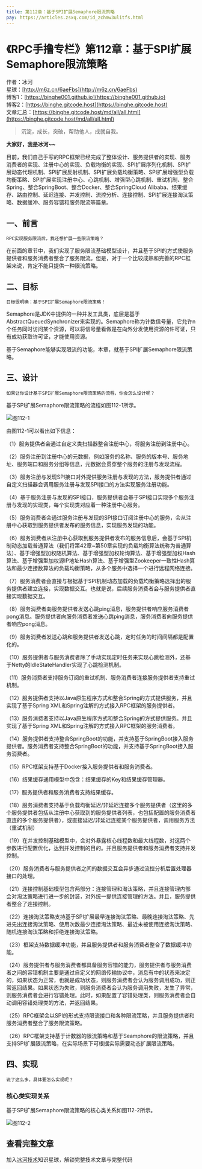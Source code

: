 ```yaml
---
title: 第112章：基于SPI扩展Semaphore限流策略
pay: https://articles.zsxq.com/id_zchmw3ulitfs.html
---
```


# 《RPC手撸专栏》第112章：基于SPI扩展Semaphore限流策略

作者：冰河
<br/>星球：[http://m6z.cn/6aeFbs](http://m6z.cn/6aeFbs)
<br/>博客1：[https://binghe001.github.io](https://binghe001.github.io)
<br/>博客2：[https://binghe.gitcode.host](https://binghe.gitcode.host)
<br/>文章汇总：[https://binghe.gitcode.host/md/all/all.html](https://binghe.gitcode.host/md/all/all.html)

> 沉淀，成长，突破，帮助他人，成就自我。

**大家好，我是冰河~~**

目前，我们自己手写的RPC框架已经完成了整体设计、服务提供者的实现、服务消费者的实现、注册中心的实现、负载均衡的实现、SPI扩展序列化机制、SPI扩展动态代理机制、SPI扩展反射机制、SPI扩展负载均衡策略、SPI扩展增强型负载均衡策略、SPI扩展实现注册中心、心跳机制、增强型心跳机制、重试机制、整合Spring、整合SpringBoot、整合Docker、整合SpringCloud Alibaba、结果缓存、路由控制、延迟连接、并发控制、流控分析、连接控制、SPI扩展连接淘汰策略、数据缓冲、服务容错和服务限流等篇章。

## 一、前言

`RPC实现服务限流后，我还想扩展一些限流策略？`

在前面的章节中，我们实现了服务限流基础模型设计，并且基于SPI的方式使服务提供者和服务消费者整合了服务限流。但是，对于一个比较成熟和完善的RPC框架来说，肯定不能只提供一种限流策略。

## 二、目标

`目标很明确：基于SPI扩展Semaphore限流策略！`

Semaphore是JDK中提供的一种并发工具类，底层是基于AbstractQueuedSynchronizer来实现的。Semaphore称为计数信号量，它允许n个任务同时访问某个资源，可以将信号量看做是在向外分发使用资源的许可证，只有成功获取许可证，才能使用资源。

基于Semaphore能够实现限流的功能，本章，就基于SPI扩展Semaphore限流策略。

## 三、设计

`如果让你设计基于SPI扩展Semaphore限流策略的流程，你会怎么设计呢？`

基于SPI扩展Semaphore限流策略的流程如图112-1所示。

![图112-1](https://binghe.gitcode.host/assets/images/middleware/rpc/rpc-2023-02-17-001.png)

由图112-1可以看出如下信息：

（1）服务提供者会通过自定义类扫描器整合注册中心，将服务注册到注册中心。

（2）服务注册到注册中心的元数据，例如服务的名称、服务的版本号、服务地址、服务端口和服务分组等信息，元数据会贯穿整个服务的注册与发现流程。

（3）服务注册与发现SPI接口对外提供服务注册与发现的方法，服务提供者通过自定义扫描器会调用服务注册与发现SPI接口的方法实现服务注册功能。

（4）基于服务注册与发现的SPI接口，服务提供者会基于SPI接口实现多个服务注册与发现的实现类，每个实现类对应着一种注册中心服务。

（5）服务消费者会通过服务注册与发现的SPI接口订阅注册中心的服务，会从注册中心获取到服务提供者发布的服务信息，实现服务发现的功能。

（6）服务消费者从注册中心获取到服务提供者发布的服务信息后，会基于SPI机制动态加载普通算法（我们将第42章~第50章实现的负载均衡算法统称为普通算法）、基于增强型加权随机算法、基于增强型加权轮询算法、基于增强型加权Hash算法、基于增强型加权源IP地址Hash算法、基于增强型Zookeeper一致性Hash算法和最少连接数算法的负载均衡策略，从多个服务中选择一个进行远程网络连接。

（7）服务消费者会直接与根据基于SPI机制动态加载的负载均衡策略选择出的服务提供者建立连接，实现数据交互。也就是说，后续服务消费者会与服务提供者直接实现数据交互。

（8）服务消费者向服务提供者发送心跳ping消息，服务提供者响应服务消费者pong消息。服务提供者向服务消费者发送心跳ping消息，服务消费者向服务提供者响应pong消息。

（9）服务消费者发送心跳和服务提供者发送心跳，定时任务的时间间隔都是配置化的。

（10）服务提供者与服务消费者除了手动实现定时任务来实现心跳检测外，还基于Netty的IdleStateHandler实现了心跳检测机制。

（11）服务消费者支持服务订阅的重试机制、服务消费者连接服务提供者支持重试机制。

（12）服务提供者支持以Java原生程序方式和整合Spring的方式提供服务，并且实现了基于Spring XML和Spring注解的方式接入RPC框架的服务提供者。

（13）服务消费者支持以Java原生程序方式和整合Spring的方式提供服务。并且实现了基于Spring XML和Spring注解的方式接入RPC框架的服务消费者。

（14）服务提供者支持整合SpringBoot的功能，并支持基于SpringBoot接入服务提供者。服务消费者支持整合SpringBoot的功能，并支持基于SpringBoot接入服务消费者。

（15）RPC框架支持基于Docker接入服务提供者和服务消费者。

（16）结果缓存通用模型中包含：结果缓存的Key和结果缓存管理器。

（17）服务提供者和服务消费者支持结果缓存。

（18）服务消费者支持基于负载均衡延迟/非延迟连接多个服务提供者（这里的多个服务提供者包括从注册中心获取到的服务提供者列表，也包括配置的服务消费者直连的多个服务提供者），或直接延迟/非延迟连接某个服务提供者，调用服务方法（重试机制）

（19）在并发控制基础模型中，会对外暴露核心线程数和最大线程数，对这两个参数进行配置优化，达到并发控制的目的。并且服务提供者和服务消费者支持并发控制。

（20）服务消费者与服务提供者之间的数据交互会异步通过流控分析后置处理器接口的处理。

（21）连接控制基础模型包含两部分：连接管理和淘汰策略，并且连接管理内部会对淘汰策略进行进一步的封装，对外统一提供连接管理的方法。并且，服务提供者整合了连接控制。

（22）连接淘汰策略支持基于SPI扩展最早连接淘汰策略、最晚连接淘汰策略、先进先出连接淘汰策略、使用次数最少连接淘汰策略、最近未被使用连接淘汰策略、随机连接淘汰策略和拒绝连接淘汰策略。

（23）框架支持数据缓冲功能，并且服务提供者和服务消费者整合了数据缓冲功能。

（24）服务提供者与服务消费者都具备服务容错的能力，服务提供者与服务消费者之间的容错机制主要是通过自定义的网络传输协议中，消息有中的状态来决定的，如果状态为正常，也就是成功状态，则服务消费者会认为服务调用成功，则正常返回结果。如果状态为失败，则服务消费者会认为服务调用失败，发生了异常，则服务消费者会进行容错处理。此时，如果配置了容错处理类，则服务消费者会自动调用容错处理类的方法，并返回结果。

（25）RPC框架会以SPI的形式支持限流接口和各种限流策略，并且服务提供者和服务消费者整合了服务限流策略。

（26）RPC框架支持基于计数器的限流策略和基于Seamphore的限流策略，并且支持SPI扩展限流策略，在实际场景下可根据实际需要动态扩展限流策略。

## 四、实现

`说了这么多，具体要怎么实现呢？`

### 核心类实现关系

基于SPI扩展Semaphore限流策略的核心类关系如图112-2所示。

![图112-2](https://binghe.gitcode.host/assets/images/middleware/rpc/rpc-2023-02-17-002.png)

## 查看完整文章

加入[冰河技术](http://m6z.cn/6aeFbs)知识星球，解锁完整技术文章与完整代码